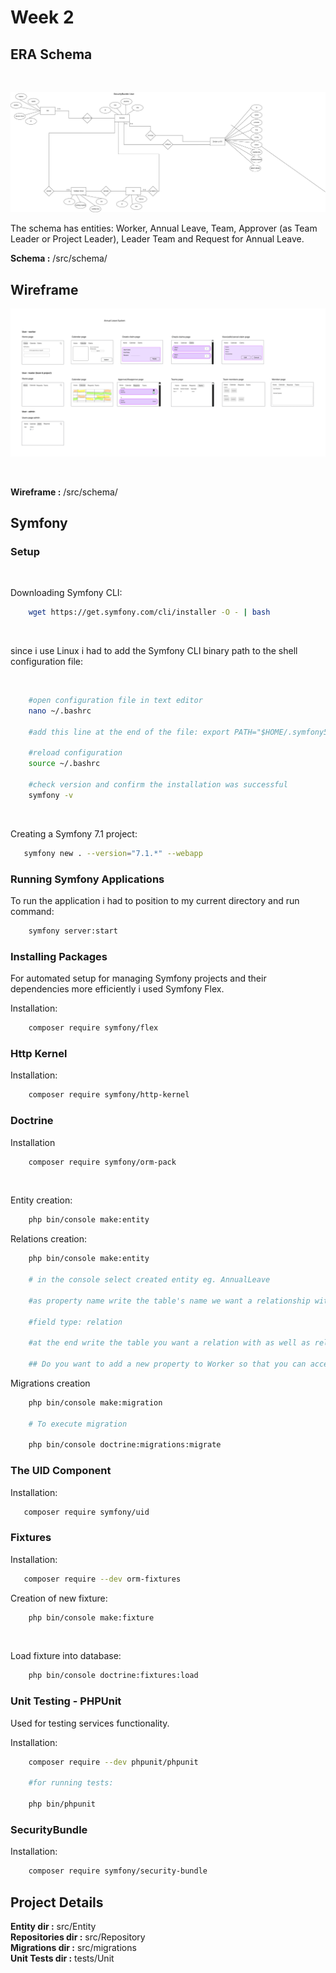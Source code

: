 # Week 2

## ERA Schema

<br>

![ER Dijagram](schemas/AnnualLeaveSchema.drawio.png)
<br>

The schema has entities: Worker, Annual Leave, Team, Approver (as Team Leader or Project Leader), Leader Team and Request for Annual Leave. <br>

**Schema :** /src/schema/

## Wireframe

![Wireframe Sketch](schemas/wireframe-project-template%202%20sketches%20(Community).jpg) 

<br>

**Wireframe :** /src/schema/

## Symfony

### Setup

<br>

Downloading Symfony CLI:
<br>

```bash
    wget https://get.symfony.com/cli/installer -O - | bash
```
<br>

since i use Linux i had to add the Symfony CLI binary path to the shell configuration file:

<br>

```bash
    #open configuration file in text editor
    nano ~/.bashrc

    #add this line at the end of the file: export PATH="$HOME/.symfony5/bin:$PATH"

    #reload configuration
    source ~/.bashrc

    #check version and confirm the installation was successful
    symfony -v
```

<br>

Creating a Symfony 7.1 project:

```bash
   symfony new . --version="7.1.*" --webapp
```

### Running Symfony Applications

To run the application i had to position to my current directory and run command: <br>

```bash
    symfony server:start
```

### Installing Packages

For automated setup for managing Symfony projects and their dependencies more efficiently i used Symfony Flex. <br>

Installation: <br>

```bash
    composer require symfony/flex
```

### Http Kernel

Installation: <br>

```bash
    composer require symfony/http-kernel
```

### Doctrine

Installation <br>

```bash
    composer require symfony/orm-pack
```
<br>

Entity creation: <br>

```bash
    php bin/console make:entity
```

Relations creation: <br>

```bash
    php bin/console make:entity

    # in the console select created entity eg. AnnualLeave

    #as property name write the table's name we want a relationship with

    #field type: relation

    #at the end write the table you want a relation with as well as relation type

    ## Do you want to add a new property to Worker so that you can access/update AnnualLeave objects from it - e.g. $worker->getAnnualLeaves()? (yes/no) - yes    
```

Migrations creation <br>

```bash
    php bin/console make:migration

    # To execute migration

    php bin/console doctrine:migrations:migrate
```

### The UID Component

Installation: <br>

```bash
   composer require symfony/uid
```

### Fixtures

Installation: <br>

```bash
   composer require --dev orm-fixtures
```

Creation of new fixture: <br>

```bash
    php bin/console make:fixture
```

<br>

Load fixture into database:
<br>

```bash
    php bin/console doctrine:fixtures:load
```

### Unit Testing - PHPUnit

Used for testing services functionality.

Installation: <br>

```bash
    composer require --dev phpunit/phpunit

    #for running tests:

    php bin/phpunit
```

### SecurityBundle

Installation: <br>

```bash
    composer require symfony/security-bundle
```

## Project Details

**Entity dir :** src/Entity <br>
**Repositories dir :** src/Repository <br>
**Migrations dir :** src/migrations <br>
**Unit Tests dir :** tests/Unit <br>